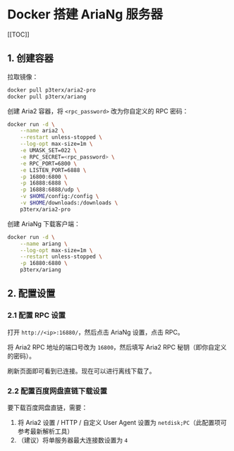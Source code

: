 # Docker 搭建 AriaNg 服务器

[[TOC]]

## 1. 创建容器

拉取镜像：

```bash
docker pull p3terx/aria2-pro
docker pull p3terx/ariang
```

创建 Aria2 容器，将 `<rpc_password>` 改为你自定义的 RPC 密码：

```bash
docker run -d \
    --name aria2 \
    --restart unless-stopped \
    --log-opt max-size=1m \
    -e UMASK_SET=022 \
    -e RPC_SECRET=<rpc_password> \
    -e RPC_PORT=6800 \
    -e LISTEN_PORT=6888 \
    -p 16800:6800 \
    -p 16888:6888 \
    -p 16888:6888/udp \
    -v $HOME/config:/config \
    -v $HOME/downloads:/downloads \
    p3terx/aria2-pro
```

创建 AriaNg 下载客户端：

```bash
docker run -d \
    --name ariang \
    --log-opt max-size=1m \
    --restart unless-stopped \
    -p 16880:6880 \
    p3terx/ariang
```

## 2. 配置设置

### 2.1 配置 RPC 设置

打开 `http://<ip>:16880/`，然后点击 AriaNg 设置，点击 RPC。

将 Aria2 RPC 地址的端口号改为 `16800`，然后填写 Aria2 RPC 秘钥（即你自定义的密码）。

刷新页面即可看到已连接。现在可以进行离线下载了。

### 2.2 配置百度网盘直链下载设置

要下载百度网盘直链，需要：

1. 将 Aria2 设置 / HTTP / 自定义 User Agent 设置为 `netdisk;PC`（此配置项可参考最新解析工具）
2. （建议）将单服务器最大连接数设置为 `4`
